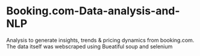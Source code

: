 # Booking.com-Data-analysis-and-NLP
Analysis to generate insights, trends &amp; pricing dynamics from booking.com. The data itself was webscraped using Bueatiful soup and selenium
